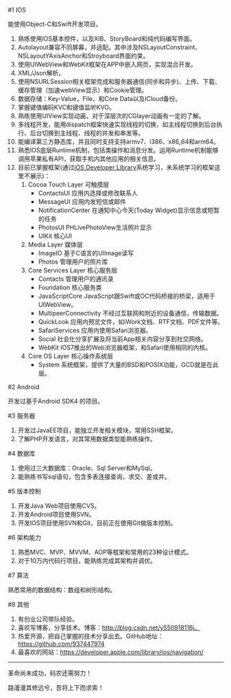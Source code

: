 #1 IOS

能使用Object-C和Swift开发项目。

1. 熟练使用IOS基本控件，以及XIB、StoryBoard和纯代码编写界面。
2. Autolayout兼容不同屏幕，并适配。其中涉及NSLayoutConstraint、NSLayoutYAxisAnchor和Stroyboard界面约束。
3. 使用UIWebView和WebKit框架在APP中嵌入网页，实现混合开发。
4. XML/Json解析。
5. 使用NSURLSession相关框架完成和服务器通信(同步和异步)、上传、下载、缓存管理（加速webView显示）和Cookie管理。
6. 数据存储：Key-Value，File、和Core Data以及ICloud备份。
7. 掌握键值编码KVC和键值监听KVO。
8. 熟练使用UIView实现动画，对于深层次的CGlayer动画有一定的了解。
9. 多线程开发，能用dispatch框架快速实现线程的切换，如主线程切换到后台执行、后台切换到主线程、线程的并发和串发等。
10. 能编译第三方静态库，并且同时支持支持armv7、i386、x86_64和arm64。
11. 熟悉IOS底层Runtime机制，包括类操作和消息分发。运用Runtime机制能够调用苹果私有API，获取手机内其他应用的相关信息。
12. 目前已掌握框架(通过[iOS Developer Library](https://developer.apple.com/library/ios/navigation/)系统学习，未系统学习的框架这里不展示)：
    1. Cocoa Touch Layer 可触摸层
        - ContactsUI 应用内选择或修改联系人
        - MessageUI 应用内发短信或邮件
        - NotificationCenter 在通知中心今天(Today Widget)显示信息或短暂的任务
        - PhotosUI PHLivePhotoView生活照片显示
        - UIKit 核心UI
    2. Media Layer 媒体层
        - ImageIO 基于C语言的UIImage读写
        - Photos 管理用户的照片库
    3. Core Services Layer 核心服务层
        - Contacts 管理用户的通讯录
        - Foundation 核心服务类
        - JavaScriptCore JavaScript跟Swift或OC代码桥接的桥梁，适用于UIWebView。
        - MultipeerConnectivity 不经过互联网和附近的设备通信，传输数据。
        - QuickLook 应用内预览文件，如iWork文档、RTF文档、PDF文件等。
        - SafariServices 应用内使用Safari浏览器。
        - Social 社会化分享扩展及将当前App相关内容分享到社交网络。
        - WebKit IOS7推出的Web浏览器框架，和Safari使用相同的内核。
    4. Core OS Layer 核心操作系统层
        - System 系统框架，提供了大量的BSD和POSIX功能，GCD就是在此层。

#2 Android

开发过基于Android SDK4 的项目。

#3 服务器

1. 开发过JavaEE项目，能独立开发相关模块，常用SSH框架。
2. 了解PHP开发语言，对其常用数据类型能熟练操作。

#4 数据库

1. 使用过三大数据库：Oracle、Sql Server和MySql。
2. 能熟练书写sql语句，包含多表连接查询，求交、差或并。

#5 版本控制

1. 开发Java Web项目使用CVS。
2. 开发Android项目使用SVN。
3. 开发IOS项目使用SVN和Git，目前正在使用Git做版本控制。

#6 架构能力

1. 熟悉MVC、MVP、MVVM、AOP等框架和常用的23种设计模式。
2. 对于10万内代码行项目，能熟练完成其架构并调优。

#7 算法

熟悉常用的数据结构：数组和树形结构。

#8 其他

1. 有创业公司带队经验。
2. 喜欢写博客，分享技术。博客：http://blog.csdn.net/y550918116j。
3. 热爱开源，把自己掌握的技术分享出去。GitHub地址：https://github.com/937447974
4. 最喜欢的网站：https://developer.apple.com/library/ios/navigation/

----

革命尚未成功，码农还需努力！

路漫漫其修远兮，吾将上下而求索！


